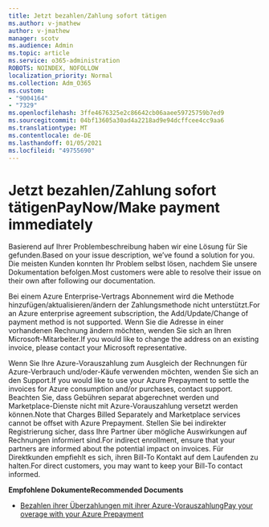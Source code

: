 ```yaml
---
title: Jetzt bezahlen/Zahlung sofort tätigen
ms.author: v-jmathew
author: v-jmathew
manager: scotv
ms.audience: Admin
ms.topic: article
ms.service: o365-administration
ROBOTS: NOINDEX, NOFOLLOW
localization_priority: Normal
ms.collection: Adm_O365
ms.custom:
- "9004164"
- "7329"
ms.openlocfilehash: 3ffe4676325e2c86642cb06aaee59725759b7ed9
ms.sourcegitcommit: 04bf13605a30ad4a2218ad9e94dcffcee4cc9aa6
ms.translationtype: MT
ms.contentlocale: de-DE
ms.lasthandoff: 01/05/2021
ms.locfileid: "49755690"
---
```

# <a name="paynowmake-payment-immediately"></a><span data-ttu-id="691fe-102">Jetzt bezahlen/Zahlung sofort tätigen</span><span class="sxs-lookup"><span data-stu-id="691fe-102">PayNow/Make payment immediately</span></span>

<span data-ttu-id="691fe-103">Basierend auf Ihrer Problembeschreibung haben wir eine Lösung für Sie gefunden.</span><span class="sxs-lookup"><span data-stu-id="691fe-103">Based on your issue description, we’ve found a solution for you.</span></span> <span data-ttu-id="691fe-104">Die meisten Kunden konnten Ihr Problem selbst lösen, nachdem Sie unsere Dokumentation befolgen.</span><span class="sxs-lookup"><span data-stu-id="691fe-104">Most customers were able to resolve their issue on their own after following our documentation.</span></span>

<span data-ttu-id="691fe-105">Bei einem Azure Enterprise-Vertrags Abonnement wird die Methode hinzufügen/aktualisieren/ändern der Zahlungsmethode nicht unterstützt.</span><span class="sxs-lookup"><span data-stu-id="691fe-105">For an Azure enterprise agreement subscription, the Add/Update/Change of payment method is not supported.</span></span> <span data-ttu-id="691fe-106">Wenn Sie die Adresse in einer vorhandenen Rechnung ändern möchten, wenden Sie sich an Ihren Microsoft-Mitarbeiter.</span><span class="sxs-lookup"><span data-stu-id="691fe-106">If you would like to change the address on an existing invoice, please contact your Microsoft representative.</span></span>

<span data-ttu-id="691fe-107">Wenn Sie Ihre Azure-Vorauszahlung zum Ausgleich der Rechnungen für Azure-Verbrauch und/oder-Käufe verwenden möchten, wenden Sie sich an den Support.</span><span class="sxs-lookup"><span data-stu-id="691fe-107">If you would like to use your Azure Prepayment to settle the invoices for Azure consumption and/or purchases, contact support.</span></span> <span data-ttu-id="691fe-108">Beachten Sie, dass Gebühren separat abgerechnet werden und Marketplace-Dienste nicht mit Azure-Vorauszahlung versetzt werden können.</span><span class="sxs-lookup"><span data-stu-id="691fe-108">Note that Charges Billed Separately and Marketplace services cannot be offset with Azure Prepayment.</span></span> <span data-ttu-id="691fe-109">Stellen Sie bei indirekter Registrierung sicher, dass Ihre Partner über mögliche Auswirkungen auf Rechnungen informiert sind.</span><span class="sxs-lookup"><span data-stu-id="691fe-109">For indirect enrollment, ensure that your partners are informed about the potential impact on invoices.</span></span> <span data-ttu-id="691fe-110">Für Direktkunden empfiehlt es sich, ihren Bill-To Kontakt auf dem Laufenden zu halten.</span><span class="sxs-lookup"><span data-stu-id="691fe-110">For direct customers, you may want to keep your Bill-To contact informed.</span></span>

<span data-ttu-id="691fe-111">**Empfohlene Dokumente**</span><span class="sxs-lookup"><span data-stu-id="691fe-111">**Recommended Documents**</span></span>

- [<span data-ttu-id="691fe-112">Bezahlen ihrer Überzahlungen mit ihrer Azure-Vorauszahlung</span><span class="sxs-lookup"><span data-stu-id="691fe-112">Pay your overage with your Azure Prepayment</span></span>](https://docs.microsoft.com/azure/cost-management-billing/manage/ea-portal-enrollment-invoices#pay-your-overage-with-your-azure-prepayment)
